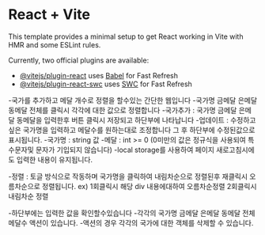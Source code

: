 # React + Vite

This template provides a minimal setup to get React working in Vite with HMR and some ESLint rules.

Currently, two official plugins are available:

- [@vitejs/plugin-react](https://github.com/vitejs/vite-plugin-react/blob/main/packages/plugin-react/README.md) uses [Babel](https://babeljs.io/) for Fast Refresh
- [@vitejs/plugin-react-swc](https://github.com/vitejs/vite-plugin-react-swc) uses [SWC](https://swc.rs/) for Fast Refresh

-국가를 추가하고 메달 개수로 정렬을 할수있는 간단한 웹입니다
-국가명 금메달 은메달 동메달 전체를 클릭시 각각에 대한 값으로 정렬합니다
-국가추가 : 국가명 금메달 은메달 동메달을 입력한후 버튼 클릭시 저장되고 하단부에 나타납니다
-업데이트 : 수정하고 싶은 국가명을 입력하고 메달수를 원하는대로 조정합니다 그 후 하단부에 수정된값으로 표시됩니다.
-국가명 : string 값
-메달 : int >= 0 (0미만의 값은 정규식을 사용되여 특수문자및 문자가 기입되지 않습니다)
-local storage를 사용하여 페이지 새로고침시에도 입력한 내용이 유지됩니다.

-정렬 : 토글 방식으로 작동하며 국가명을 클릭하여 내림차순으로 정렬된후 재클릭시 오름차순으로 정렬됩니다. ex) 1회클릭시 해당 div 내용에대하여 오름차순정렬 2회클릭시 내림차순 정렬 

-하단부에는 입력한 값을 확인할수있습니다
-각각의 국가명 금메달 은메달 동메달 전체 메달수 액션이 있습니다.
-액션의 경우 각각의 국가에 대한 객체를 삭제할 수 있습니다.

